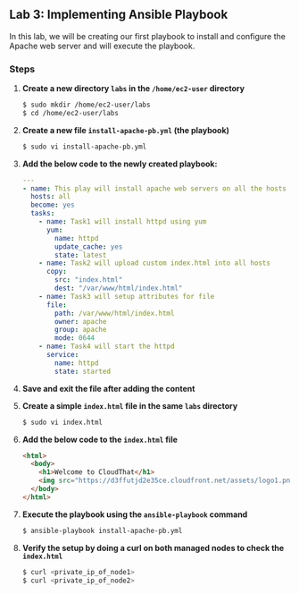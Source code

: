 ## Lab 3: Implementing Ansible Playbook

In this lab, we will be creating our first playbook to install and configure the Apache web server and will execute the playbook.

### Steps

1. **Create a new directory `labs` in the `/home/ec2-user` directory**

    ```sh
    $ sudo mkdir /home/ec2-user/labs
    $ cd /home/ec2-user/labs
    ```

2. **Create a new file `install-apache-pb.yml` (the playbook)**

    ```sh
    $ sudo vi install-apache-pb.yml
    ```

3. **Add the below code to the newly created playbook:**

    ```yaml
    ---
    - name: This play will install apache web servers on all the hosts
      hosts: all
      become: yes
      tasks:
        - name: Task1 will install httpd using yum
          yum:
            name: httpd
            update_cache: yes
            state: latest
        - name: Task2 will upload custom index.html into all hosts
          copy:
            src: "index.html"
            dest: "/var/www/html/index.html"
        - name: Task3 will setup attributes for file
          file:
            path: /var/www/html/index.html
            owner: apache
            group: apache
            mode: 0644
        - name: Task4 will start the httpd
          service:
            name: httpd
            state: started
    ```

4. **Save and exit the file after adding the content**

5. **Create a simple `index.html` file in the same `labs` directory**

    ```sh
    $ sudo vi index.html
    ```

6. **Add the below code to the `index.html` file**

    ```html
    <html>
      <body>
        <h1>Welcome to CloudThat</h1>
        <img src="https://d3ffutjd2e35ce.cloudfront.net/assets/logo1.png">
      </body>
    </html>
    ```

7. **Execute the playbook using the `ansible-playbook` command**

    ```sh
    $ ansible-playbook install-apache-pb.yml
    ```

8. **Verify the setup by doing a curl on both managed nodes to check the `index.html`**

    ```sh
    $ curl <private_ip_of_node1>
    $ curl <private_ip_of_node2>
    ```
